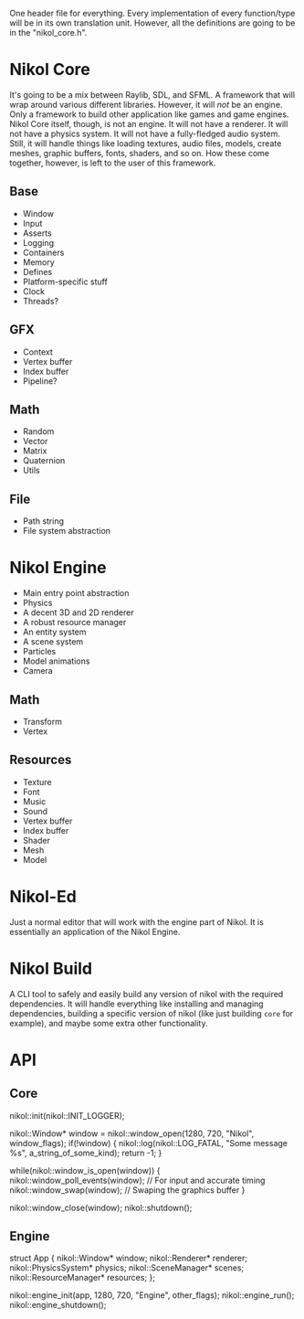 One header file for everything. Every implementation of every function/type will be in its own translation unit. However, all the definitions are going to be in the "nikol_core.h".

# Nikol Core
It's going to be a mix between Raylib, SDL, and SFML. A framework that will wrap around various different libraries. However, it will _not_ be an engine. Only a framework to build other application like games and game engines. Nikol Core itself, though, is not an engine. It will not have a renderer. It will not have a physics system. It will not have a fully-fledged audio system. Still, it will handle things like loading textures, audio files, models, create meshes, graphic buffers, fonts, shaders, and so on. How these come together, however, is left to the user of this framework. 

## Base
- Window
- Input 
- Asserts
- Logging 
- Containers 
- Memory 
- Defines 
- Platform-specific stuff 
- Clock
- Threads?

## GFX 
- Context 
- Vertex buffer 
- Index buffer 
- Pipeline?

## Math 
- Random 
- Vector
- Matrix 
- Quaternion
- Utils

## File 
- Path string 
- File system abstraction 

# Nikol Engine 
- Main entry point abstraction
- Physics 
- A decent 3D and 2D renderer 
- A robust resource manager 
- An entity system 
- A scene system 
- Particles
- Model animations 
- Camera

## Math
- Transform 
- Vertex 

## Resources
- Texture 
- Font 
- Music 
- Sound 
- Vertex buffer 
- Index buffer 
- Shader 
- Mesh 
- Model 

# Nikol-Ed
Just a normal editor that will work with the engine part of Nikol. It is essentially an application of the Nikol Engine. 

# Nikol Build 
A CLI tool to safely and easily build any version of nikol with the required dependencies. It will handle everything like installing and managing dependencies, building a specific version of nikol (like just building `core` for example), and maybe some extra other functionality.

# API 

## Core 
nikol::init(nikol::INIT_LOGGER);

nikol::Window* window = nikol::window_open(1280, 720, "Nikol", window_flags);
if(!window) {
    nikol::log(nikol::LOG_FATAL, "Some message %s", a_string_of_some_kind);
    return -1; 
}

while(nikol::window_is_open(window)) {
    nikol::window_poll_events(window); // For input and accurate timing
    nikol::window_swap(window); // Swaping the graphics buffer
}

nikol::window_close(window);
nikol::shutdown();

## Engine 
struct App {
    nikol::Window* window; 
    nikol::Renderer* renderer;
    nikol::PhysicsSystem* physics; 
    nikol::SceneManager* scenes; 
    nikol::ResourceManager* resources;
};

nikol::engine_init(app, 1280, 720, "Engine", other_flags);
nikol::engine_run();
nikol::engine_shutdown();
